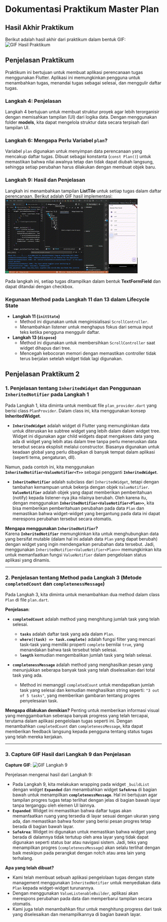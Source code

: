 # Dokumentasi Praktikum Master Plan

## Hasil Akhir Praktikum

Berikut adalah hasil akhir dari praktikum dalam bentuk GIF:
![GIF Hasil Praktikum](./assets/master_plan_demo.gif)

## Penjelasan Praktikum

Praktikum ini bertujuan untuk membuat aplikasi perencanaan tugas menggunakan Flutter.
Aplikasi ini memungkinkan pengguna untuk menambahkan tugas, menandai tugas sebagai selesai, dan menggulir daftar tugas.

### **Langkah 4: Penjelasan**

Langkah 4 bertujuan untuk membuat struktur proyek agar lebih terorganisir dengan memisahkan tampilan (UI) dari logika data. Dengan menggunakan folder **models**, kita dapat mengelola struktur data secara terpisah dari tampilan UI.

### **Langkah 6: Mengapa Perlu Variabel `plan`?**

Variabel `plan` digunakan untuk menyimpan data perencanaan yang mencakup daftar tugas. Dibuat sebagai konstanta (`const Plan()`) untuk memastikan bahwa nilai awalnya tetap dan tidak dapat diubah langsung, sehingga setiap perubahan harus dilakukan dengan membuat objek baru.

### **Langkah 9: Hasil dan Penjelasan**

Langkah ini menambahkan tampilan **ListTile** untuk setiap tugas dalam daftar perencanaan. Berikut adalah GIF hasil implementasi:
![GIF Langkah 9](./assets/praktikum1.gif)

Pada langkah ini, setiap tugas ditampilkan dalam bentuk **TextFormField** dan dapat ditandai dengan checkbox.

### **Kegunaan Method pada Langkah 11 dan 13 dalam Lifecycle State**

- **Langkah 11 (`initState`)**
  - Method ini digunakan untuk menginisialisasi `ScrollController`.
  - Menambahkan listener untuk menghapus fokus dari semua input teks ketika pengguna menggulir daftar.
- **Langkah 13 (`dispose`)**
  - Method ini digunakan untuk membersihkan `ScrollController` saat widget dihapus dari tree.
  - Mencegah kebocoran memori dengan memastikan controller tidak terus berjalan setelah widget tidak lagi digunakan.

## Penjelasan Praktikum 2

### 1. **Penjelasan tentang `InheritedWidget` dan Penggunaan `InheritedNotifier` pada Langkah 1**

Pada Langkah 1, kita diminta untuk membuat file `plan_provider.dart` yang berisi class `PlanProvider`. Dalam class ini, kita menggunakan konsep **InheritedWidget**.

- **`InheritedWidget`** adalah widget di Flutter yang memungkinkan data untuk diteruskan ke subtree widget yang lebih dalam dalam widget tree. Widget ini digunakan agar child widgets dapat mengakses data yang ada di widget yang lebih atas dalam tree tanpa perlu meneruskan data tersebut secara eksplisit melalui constructor. Biasanya digunakan untuk keadaan global yang perlu dibagikan di banyak tempat dalam aplikasi (seperti tema, pengaturan, dll).

Namun, pada contoh ini, kita menggunakan **`InheritedNotifier<ValueNotifier<T>>`** sebagai pengganti **`InheritedWidget`**.

- **`InheritedNotifier`** adalah subclass dari `InheritedWidget`, tetapi dengan tambahan kemampuan untuk bekerja dengan objek `ValueNotifier`. **`ValueNotifier`** adalah objek yang dapat memberikan pemberitahuan (notify) kepada listener-nya jika nilainya berubah. Oleh karena itu, dengan menggunakan **`InheritedNotifier<ValueNotifier<Plan>>`**, kita bisa memberikan pemberitahuan perubahan pada data `Plan` dan memastikan bahwa widget-widget yang bergantung pada data ini dapat merespons perubahan tersebut secara otomatis.

**Mengapa menggunakan `InheritedNotifier`?**  
Karena **`InheritedNotifier`** memungkinkan kita untuk menghubungkan data yang bersifat mutable (dalam hal ini adalah data `Plan` yang dapat berubah) dengan widget yang ingin mendengarkan perubahan data tersebut. Jadi, menggunakan `InheritedNotifier<ValueNotifier<Plan>>` memungkinkan kita untuk memanfaatkan fungsi `ValueNotifier` dalam pengelolaan status aplikasi yang dinamis.

---

### 2. **Penjelasan tentang Method pada Langkah 3 (Metode `completedCount` dan `completenessMessage`)**

Pada Langkah 3, kita diminta untuk menambahkan dua method dalam class `Plan` di file `plan.dart`.

**Penjelasan**:

- **`completedCount`** adalah method yang menghitung jumlah task yang telah selesai.

  - **`tasks`** adalah daftar task yang ada dalam `Plan`.
  - **`where((task) => task.complete)`** adalah fungsi filter yang mencari task-task yang memiliki properti `complete` bernilai `true`, yang menandakan bahwa task tersebut telah selesai.
  - **`length`** kemudian mengembalikan jumlah task yang telah selesai.

- **`completenessMessage`** adalah method yang menghasilkan pesan yang menunjukkan seberapa banyak task yang telah diselesaikan dari total task yang ada.
  - Method ini memanggil `completedCount` untuk mendapatkan jumlah task yang selesai dan kemudian menghasilkan string seperti: `"3 out of 5 tasks"`, yang memberikan gambaran tentang progres penyelesaian task.

**Mengapa dilakukan demikian?**
Penting untuk memberikan informasi visual yang menggambarkan seberapa banyak progress yang telah tercapai, terutama dalam aplikasi pengelolaan tugas seperti ini. Dengan menambahkan `completedCount` dan `completenessMessage`, kita dapat memberikan feedback langsung kepada pengguna tentang status tugas yang telah mereka kerjakan.

---

### 3. **Capture GIF Hasil dari Langkah 9 dan Penjelasan**

**Capture GIF**:
![GIF Langkah 9](./assets/praktikum2.gif)

Penjelasan mengenai hasil dari Langkah 9:

- Pada Langkah 9, kita melakukan wrapping pada widget `_buildList` dengan widget **`Expanded`** dan menambahkan widget **`SafeArea`** di bagian bawah untuk menampilkan **`completenessMessage`**. Hal ini bertujuan agar tampilan progres tugas tetap terlihat dengan jelas di bagian bawah layar tanpa terganggu oleh elemen UI lainnya.
- **`Expanded`**: Widget ini memastikan bahwa daftar tugas akan memanfaatkan ruang yang tersedia di layar sesuai dengan ukuran yang ada, dan memastikan bahwa footer yang berisi pesan progres tetap berada di bagian bawah layar.
- **`SafeArea`**: Widget ini digunakan untuk memastikan bahwa widget yang berada di dalamnya tidak tertutup oleh area layar yang tidak dapat digunakan seperti status bar atau navigasi sistem. Jadi, teks yang menampilkan progres (`completenessMessage`) akan selalu terlihat dengan baik meskipun pada perangkat dengan notch atau area lain yang terhalang.

**Apa yang telah dibuat?**

- Kami telah membuat sebuah aplikasi pengelolaan tugas dengan state management menggunakan `InheritedNotifier` untuk menyediakan data `Plan` kepada widget-widget turunannya.
- Dengan menggunakan `ValueListenableBuilder`, aplikasi akan merespons perubahan pada data dan memperbarui tampilan secara otomatis.
- Kami juga telah menambahkan fitur untuk menghitung progress dari task yang diselesaikan dan menampilkannya di bagian bawah layar.
